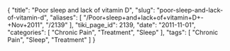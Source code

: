 {
    "title": "Poor sleep and lack of vitamin D",
    "slug": "poor-sleep-and-lack-of-vitamin-d",
    "aliases": [
        "/Poor+sleep+and+lack+of+vitamin+D+-+Nov+2011",
        "/2139"
    ],
    "tiki_page_id": 2139,
    "date": "2011-11-01",
    "categories": [
        "Chronic Pain",
        "Treatment",
        "Sleep"
    ],
    "tags": [
        "Chronic Pain",
        "Sleep",
        "Treatment"
    ]
}